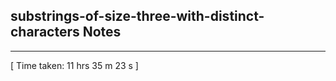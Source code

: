 <h2>substrings-of-size-three-with-distinct-characters Notes</h2><hr>[ Time taken: 11 hrs 35 m 23 s ]